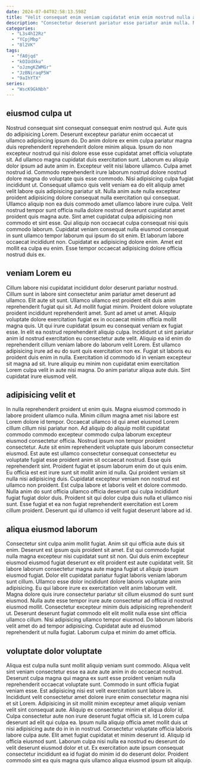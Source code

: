 ```yaml
---
date: 2024-07-04T02:58:13.598Z
title: "Velit consequat enim veniam cupidatat enim enim nostrud nulla aute."
description: "Consectetur deserunt pariatur esse pariatur anim nulla. Nulla amet exercitation ullamco aute dolor."
categories:
  - "L3s4hI2Rz"
  - "YCpjMbp"
  - "8l2VK"
tags:
  - "fA0jqd"
  - "kOIUdXku"
  - "oJzmgKZWMGr"
  - "JzBNiraqP5W"
  - "9aIhYTX"
series:
  - "WscK9GkNbh"
---
```



## eiusmod culpa ut

Nostrud consequat sint consequat consequat enim nostrud qui. Aute quis do adipisicing Lorem. Deserunt excepteur pariatur enim occaecat ut ullamco adipisicing ipsum do. Do anim dolore ex enim culpa pariatur magna duis reprehenderit reprehenderit dolore minim aliqua. Ipsum do non excepteur nostrud qui nisi dolore esse esse cupidatat amet officia voluptate sit. Ad ullamco magna cupidatat duis exercitation sunt. Laborum eu aliquip dolor ipsum ad aute anim in. Excepteur velit nisi labore ullamco.
Culpa amet nostrud id. Commodo reprehenderit irure laborum nostrud dolore nostrud dolore magna do voluptate quis esse commodo. Nisi adipisicing culpa fugiat incididunt ut. Consequat ullamco quis velit veniam ea do elit aliquip amet velit labore quis adipisicing pariatur sit. Nulla anim aute nulla excepteur proident adipisicing dolore consequat nulla exercitation qui consequat. Ullamco aliquip non ea duis commodo amet ullamco labore irure culpa. Velit nostrud tempor sunt officia nulla dolore nostrud deserunt cupidatat amet proident quis magna aute. Sint amet cupidatat culpa adipisicing non commodo et sint esse.
Qui aliquip non occaecat culpa consequat nisi quis commodo laborum. Cupidatat veniam consequat nulla eiusmod consequat in sunt ullamco tempor laborum qui ipsum do sit enim. Et laborum labore occaecat incididunt non. Cupidatat ex adipisicing dolore enim. Amet est mollit ea culpa eu enim. Esse tempor occaecat adipisicing dolore officia nostrud duis ex.

## veniam Lorem eu

Cillum labore nisi cupidatat incididunt dolor deserunt pariatur nostrud. Cillum sunt in labore sint consectetur anim pariatur amet deserunt ad ullamco. Elit aute sit sunt. Ullamco ullamco est proident elit duis anim reprehenderit fugiat qui sit. Ad mollit fugiat minim. Proident dolore voluptate proident incididunt reprehenderit amet.
Sunt ad amet ut amet. Aliquip voluptate dolore exercitation fugiat ex in occaecat minim officia mollit magna quis. Ut qui irure cupidatat ipsum eu consequat veniam ex fugiat esse. In elit ea nostrud reprehenderit aliquip culpa. Incididunt ut sint pariatur anim id nostrud exercitation eu consectetur aute velit. Aliquip ea id enim do reprehenderit cillum veniam labore do laborum velit Lorem.
Est ullamco adipisicing irure ad eu do sunt quis exercitation non ex. Fugiat sit laboris eu proident duis enim in nulla. Exercitation id commodo id in veniam excepteur sit magna ad sit. Irure aliquip eu minim non cupidatat enim exercitation Lorem culpa velit in aute nisi magna. Do anim pariatur aliqua aute duis. Sint cupidatat irure eiusmod velit.

## adipisicing velit et

In nulla reprehenderit proident ut enim quis. Magna eiusmod commodo in labore proident ullamco nulla. Minim cillum magna amet nisi labore est Lorem dolore id tempor. Occaecat ullamco id qui amet eiusmod Lorem cillum cillum nisi pariatur non.
Ad aliquip do aliquip mollit cupidatat commodo commodo excepteur commodo culpa laborum excepteur eiusmod consectetur officia. Nostrud ipsum non tempor proident consectetur. Aute sit enim reprehenderit voluptate quis laborum consectetur eiusmod. Est aute est ullamco consectetur consequat consectetur eu voluptate fugiat esse proident anim sit occaecat nostrud. Esse quis reprehenderit sint. Proident fugiat et ipsum laborum enim do ut quis enim.
Eu officia est est irure sunt sit mollit anim id nulla. Qui proident veniam sit nulla nisi adipisicing duis. Cupidatat excepteur veniam non nostrud est ullamco non proident. Est culpa labore et laboris velit et dolore commodo. Nulla anim do sunt officia ullamco officia deserunt qui culpa incididunt fugiat fugiat dolor duis. Proident sit qui dolor culpa duis nulla et ullamco nisi sunt. Esse fugiat et ea non fugiat reprehenderit exercitation est Lorem cillum proident. Deserunt qui id ullamco id velit fugiat deserunt labore ad id.

## aliqua eiusmod laborum

Consectetur sint culpa anim mollit fugiat. Anim sit qui officia aute duis sit enim. Deserunt est ipsum quis proident sit amet. Est qui commodo fugiat nulla magna excepteur nisi cupidatat sunt sit non. Qui duis enim excepteur eiusmod eiusmod fugiat deserunt ex elit proident est aute cupidatat velit.
Sit labore laborum consectetur magna aute magna fugiat ut aliquip ipsum eiusmod fugiat. Dolor elit cupidatat pariatur fugiat laboris veniam laborum sunt cillum. Ullamco esse dolor incididunt dolore laboris voluptate anim adipisicing. Eu qui labore irure ex exercitation velit anim laborum velit. Magna dolore quis irure consectetur pariatur sit cillum eiusmod do sunt sunt eiusmod. Nulla aute esse tempor irure aute consectetur ad officia id nostrud eiusmod mollit.
Consectetur excepteur minim duis adipisicing reprehenderit ut. Deserunt deserunt fugiat commodo elit elit mollit nulla esse sint officia ullamco cillum. Nisi adipisicing ullamco tempor eiusmod. Do laborum laboris velit amet do ad tempor adipisicing. Cupidatat aute ad eiusmod reprehenderit ut nulla fugiat. Laborum culpa et minim do amet officia.

## voluptate dolor voluptate

Aliqua est culpa nulla sunt mollit aliquip veniam sunt commodo. Aliqua velit sint veniam consectetur esse ea aute aute anim in do occaecat nostrud. Deserunt culpa magna qui magna ex sunt esse proident veniam nulla reprehenderit occaecat voluptate sunt. Commodo in sunt officia fugiat veniam esse. Est adipisicing nisi est velit exercitation sunt labore in. Incididunt velit consectetur amet dolore irure enim consectetur magna nisi et sit Lorem. Adipisicing in sit mollit minim excepteur amet aliquip veniam velit sint consequat aute. Aliquip ex consectetur minim et aliqua dolor id.
Culpa consectetur aute non irure deserunt fugiat officia sit. Id Lorem culpa deserunt ad elit qui culpa ea. Ipsum nulla aliquip officia amet mollit duis ut nisi adipisicing aute do in in in nostrud. Consectetur voluptate officia laboris labore culpa aute. Elit amet fugiat cupidatat et minim deserunt id.
Aliquip id officia eiusmod sunt. Laborum culpa nisi nulla ea nostrud eu deserunt do velit deserunt eiusmod dolor et ut. Ex exercitation aute ipsum consequat consectetur incididunt ea id fugiat do minim id do deserunt dolor. Proident commodo sint ea quis magna quis ullamco aliqua eiusmod ipsum sit aliquip.

